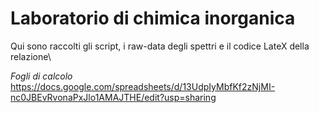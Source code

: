 # Laboratorio di chimica inorganica
Qui sono raccolti gli script, i raw-data degli spettri e il codice LateX della relazione\\

*Fogli di calcolo*
https://docs.google.com/spreadsheets/d/13UdpIyMbfKf2zNjMI-nc0JBEvRvonaPxJlo1AMAJTHE/edit?usp=sharing
